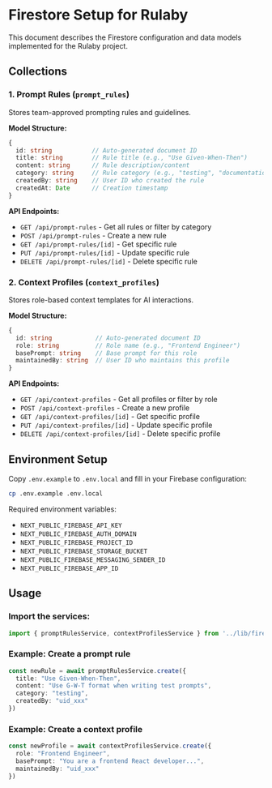# Firestore Setup for Rulaby

This document describes the Firestore configuration and data models implemented for the Rulaby project.

## Collections

### 1. Prompt Rules (`prompt_rules`)
Stores team-approved prompting rules and guidelines.

**Model Structure:**
```typescript
{
  id: string           // Auto-generated document ID
  title: string        // Rule title (e.g., "Use Given-When-Then")
  content: string      // Rule description/content
  category: string     // Rule category (e.g., "testing", "documentation")
  createdBy: string    // User ID who created the rule
  createdAt: Date      // Creation timestamp
}
```

**API Endpoints:**
- `GET /api/prompt-rules` - Get all rules or filter by category
- `POST /api/prompt-rules` - Create a new rule
- `GET /api/prompt-rules/[id]` - Get specific rule
- `PUT /api/prompt-rules/[id]` - Update specific rule
- `DELETE /api/prompt-rules/[id]` - Delete specific rule

### 2. Context Profiles (`context_profiles`)
Stores role-based context templates for AI interactions.

**Model Structure:**
```typescript
{
  id: string            // Auto-generated document ID
  role: string          // Role name (e.g., "Frontend Engineer")
  basePrompt: string    // Base prompt for this role
  maintainedBy: string  // User ID who maintains this profile
}
```

**API Endpoints:**
- `GET /api/context-profiles` - Get all profiles or filter by role
- `POST /api/context-profiles` - Create a new profile
- `GET /api/context-profiles/[id]` - Get specific profile
- `PUT /api/context-profiles/[id]` - Update specific profile
- `DELETE /api/context-profiles/[id]` - Delete specific profile

## Environment Setup

Copy `.env.example` to `.env.local` and fill in your Firebase configuration:

```bash
cp .env.example .env.local
```

Required environment variables:
- `NEXT_PUBLIC_FIREBASE_API_KEY`
- `NEXT_PUBLIC_FIREBASE_AUTH_DOMAIN`
- `NEXT_PUBLIC_FIREBASE_PROJECT_ID`
- `NEXT_PUBLIC_FIREBASE_STORAGE_BUCKET`
- `NEXT_PUBLIC_FIREBASE_MESSAGING_SENDER_ID`
- `NEXT_PUBLIC_FIREBASE_APP_ID`

## Usage

### Import the services:
```typescript
import { promptRulesService, contextProfilesService } from '../lib/firestore'
```

### Example: Create a prompt rule
```typescript
const newRule = await promptRulesService.create({
  title: "Use Given-When-Then",
  content: "Use G-W-T format when writing test prompts",
  category: "testing",
  createdBy: "uid_xxx"
})
```

### Example: Create a context profile
```typescript
const newProfile = await contextProfilesService.create({
  role: "Frontend Engineer",
  basePrompt: "You are a frontend React developer...",
  maintainedBy: "uid_xxx"
})
```